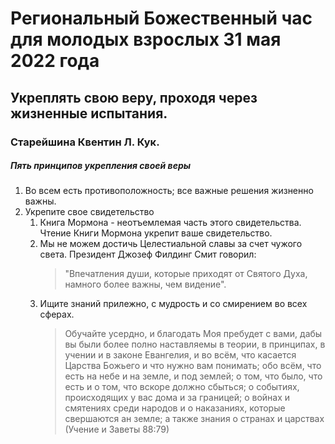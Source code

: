 # Региональный Божественный час для молодых взрослых 31 мая 2022 года
## Укреплять свою веру, проходя через жизненные испытания.
### Старейшина Квентин Л. Кук.
##### Пять принципов укрепления своей веры

1. Во всем есть противоположность; все важные решения жизненно важны.
2. Укрепите свое свидетельство
   1. Книга Мормона - неотъемлемая часть этого свидетельства. Чтение Книги Мормона укрепит ваше свидетельство.
   2. Мы не можем достичь Целестиальной славы за счет чужого света. Президент Джозеф Филдинг Смит говорил: 
        > "Впечатления души, которые приходят от Святого Духа, намного более важны, чем видение".
    3. Ищите знаний прилежно, с мудрость и со смирением во всех сферах.
        > Обучайте усердно, и благодать Моя пребудет с вами, дабы вы были более полно наставляемы в теории, в принципах, в учении и в законе Евангелия, и во всём, что касается Царства Божьего и что нужно вам понимать; обо всём, что есть на небе и на земле, и под землей; о том, что было, что есть и о том, что вскоре должно сбыться; о событиях, происходящих у вас дома и за границей; о войнах и смятениях среди народов и о наказаниях, которые свершаются ан земле; а также знания о странах и царствах (Учение и Заветы 88:79)